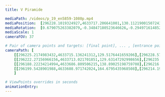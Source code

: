 ```yaml
---
title: V Piramide

mediaPath: /videos/p_19_en5859-1080p.mp4
mediaPosition:  [296228.1019324927,4633717.206641001,130.11219001507243]
mediaRotation:  [0.679075263382079,-0.34847180523646626,-0.2949716148520356,0.5748181747730154]
mediaScale: 1
cameraFOV: 37

# Pair of camera points and targets: [final point], ... , [entrance point]
cameraPath: [
    [[296225.2174983432,4633715.136241312,129.5176441659206],[296228.5779271175,4633717.548302162,130.2103030638653]],
    [[296222.27156966156,4633713.021701851,129.63147292998656],[296235.4713210865,4633722.880081682,130.54191756316706]],
    [[296188.22234214994,4633686.809506215,138.89025198759708],[296216.7073255064,4633711.901999345,133.58030133358787]],
    [[296199.5428901988,4633608.971742024,164.6795435968508],[296214.1934869745,4633643.07502513,155.11141108700437]]
    ]

# ViewPoints overrides in seconds
animationEntry:
---
```

